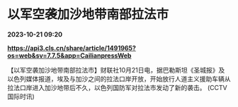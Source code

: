 # 以军空袭加沙地带南部拉法市

**2023-10-21 09:20**

**https://api3.cls.cn/share/article/1491965?os=web&sv=7.7.5&app=CailianpressWeb**

【以军空袭加沙地带南部拉法市】财联社10月21日电，据巴勒斯坦《圣城报》及以色列媒体报道，埃及与加沙之间的拉法口岸开放，开始放行人道主义援助车辆从拉法口岸进入加沙地带后不久，以色列国防军对拉法市发动了新的袭击。 (CCTV国际时讯)